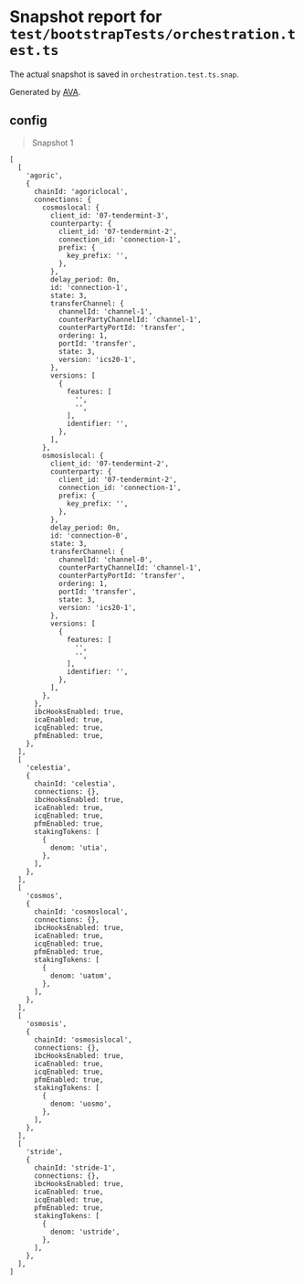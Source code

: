 # Snapshot report for `test/bootstrapTests/orchestration.test.ts`

The actual snapshot is saved in `orchestration.test.ts.snap`.

Generated by [AVA](https://avajs.dev).

## config

> Snapshot 1

    [
      [
        'agoric',
        {
          chainId: 'agoriclocal',
          connections: {
            cosmoslocal: {
              client_id: '07-tendermint-3',
              counterparty: {
                client_id: '07-tendermint-2',
                connection_id: 'connection-1',
                prefix: {
                  key_prefix: '',
                },
              },
              delay_period: 0n,
              id: 'connection-1',
              state: 3,
              transferChannel: {
                channelId: 'channel-1',
                counterPartyChannelId: 'channel-1',
                counterPartyPortId: 'transfer',
                ordering: 1,
                portId: 'transfer',
                state: 3,
                version: 'ics20-1',
              },
              versions: [
                {
                  features: [
                    '',
                    '',
                  ],
                  identifier: '',
                },
              ],
            },
            osmosislocal: {
              client_id: '07-tendermint-2',
              counterparty: {
                client_id: '07-tendermint-2',
                connection_id: 'connection-1',
                prefix: {
                  key_prefix: '',
                },
              },
              delay_period: 0n,
              id: 'connection-0',
              state: 3,
              transferChannel: {
                channelId: 'channel-0',
                counterPartyChannelId: 'channel-1',
                counterPartyPortId: 'transfer',
                ordering: 1,
                portId: 'transfer',
                state: 3,
                version: 'ics20-1',
              },
              versions: [
                {
                  features: [
                    '',
                    '',
                  ],
                  identifier: '',
                },
              ],
            },
          },
          ibcHooksEnabled: true,
          icaEnabled: true,
          icqEnabled: true,
          pfmEnabled: true,
        },
      ],
      [
        'celestia',
        {
          chainId: 'celestia',
          connections: {},
          ibcHooksEnabled: true,
          icaEnabled: true,
          icqEnabled: true,
          pfmEnabled: true,
          stakingTokens: [
            {
              denom: 'utia',
            },
          ],
        },
      ],
      [
        'cosmos',
        {
          chainId: 'cosmoslocal',
          connections: {},
          ibcHooksEnabled: true,
          icaEnabled: true,
          icqEnabled: true,
          pfmEnabled: true,
          stakingTokens: [
            {
              denom: 'uatom',
            },
          ],
        },
      ],
      [
        'osmosis',
        {
          chainId: 'osmosislocal',
          connections: {},
          ibcHooksEnabled: true,
          icaEnabled: true,
          icqEnabled: true,
          pfmEnabled: true,
          stakingTokens: [
            {
              denom: 'uosmo',
            },
          ],
        },
      ],
      [
        'stride',
        {
          chainId: 'stride-1',
          connections: {},
          ibcHooksEnabled: true,
          icaEnabled: true,
          icqEnabled: true,
          pfmEnabled: true,
          stakingTokens: [
            {
              denom: 'ustride',
            },
          ],
        },
      ],
    ]

